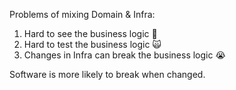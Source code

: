 Problems of mixing Domain & Infra:

1. Hard to see the business logic 🧐
2. Hard to test the business logic 🙀
3. Changes in Infra can break the business logic 😭

Software is more likely to break when changed.
